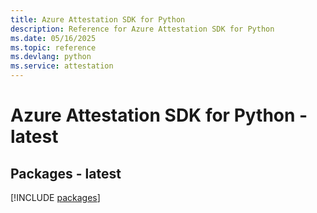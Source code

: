 ```yaml
---
title: Azure Attestation SDK for Python
description: Reference for Azure Attestation SDK for Python
ms.date: 05/16/2025
ms.topic: reference
ms.devlang: python
ms.service: attestation
---
```

# Azure Attestation SDK for Python - latest
## Packages - latest
[!INCLUDE [packages](attestation-index.md)]